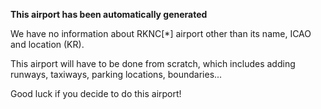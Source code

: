 **This airport has been automatically generated**

We have no information about RKNC[*] airport other than its name, ICAO and location (KR).

This airport will have to be done from scratch, which includes adding runways, taxiways, parking locations, boundaries...

Good luck if you decide to do this airport!